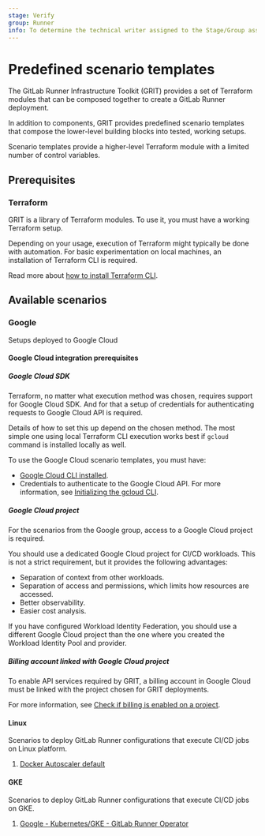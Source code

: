 ```yaml
---
stage: Verify
group: Runner
info: To determine the technical writer assigned to the Stage/Group associated with this page, see https://handbook.gitlab.com/handbook/product/ux/technical-writing/#assignments
---
```


# Predefined scenario templates

The GitLab Runner Infrastructure Toolkit (GRIT) provides a set of Terraform modules
that can be composed together to create a GitLab Runner deployment.

In addition to components, GRIT provides predefined
scenario templates that compose the lower-level building blocks into
tested, working setups.

Scenario templates provide a higher-level Terraform module
with a limited number of control variables.

## Prerequisites

### Terraform

GRIT is a library of Terraform modules. To use it, you must have a working Terraform setup.

Depending on your usage, execution of Terraform might typically be done with automation.
For basic experimentation on local machines, an installation of Terraform CLI is
required.

Read more about [how to install Terraform CLI](https://developer.hashicorp.com/terraform/install).

## Available scenarios

### Google

Setups deployed to Google Cloud

#### Google Cloud integration prerequisites

##### Google Cloud SDK

Terraform, no matter what execution method was chosen, requires support for
Google Cloud SDK. And for that a setup of credentials for authenticating
requests to Google Cloud API is required.

Details of how to set this up depend on the chosen method. The most simple
one using local Terraform CLI execution works best if `gcloud` command is
installed locally as well.

To use the Google Cloud scenario templates, you must have:

- [Google Cloud CLI installed](https://cloud.google.com/sdk/docs/install).
- Credentials to authenticate to the Google Cloud API. For more information, see [Initializing the gcloud CLI](https://cloud.google.com/sdk/docs/initializing).

##### Google Cloud project

For the scenarios from the Google group, access to a Google Cloud project is required.

You should use a dedicated Google Cloud project for CI/CD workloads. This is not a strict
requirement, but it provides the following advantages:

- Separation of context from other workloads.
- Separation of access and permissions, which limits how resources are accessed.
- Better observability.
- Easier cost analysis.

If you have configured Workload Identity Federation, you should use a different Google Cloud project
than the one where you created the Workload Identity Pool and provider.

##### Billing account linked with Google Cloud project

To enable API services required by GRIT, a billing account in Google Cloud must be linked
with the project chosen for GRIT deployments.

For more information, see [Check if billing is enabled on a project](https://cloud.google.com/billing/docs/how-to/verify-billing-enabled#confirm_billing_is_enabled_on_a_project).

#### Linux

Scenarios to deploy GitLab Runner configurations that execute CI/CD jobs on Linux platform.

1. [Docker Autoscaler default](google/linux/docker-autoscaler-default)

#### GKE

Scenarios to deploy GitLab Runner configurations that execute CI/CD jobs on GKE.

1. [Google - Kubernetes/GKE - GitLab Runner Operator](google/gke/operator)
